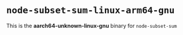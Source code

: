# `node-subset-sum-linux-arm64-gnu`

This is the **aarch64-unknown-linux-gnu** binary for `node-subset-sum`
